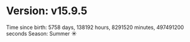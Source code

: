 # Version: v15.9.5
Time since birth: 5758 days, 138192 hours, 8291520 minutes, 497491200 seconds
Season: Summer ☀️
